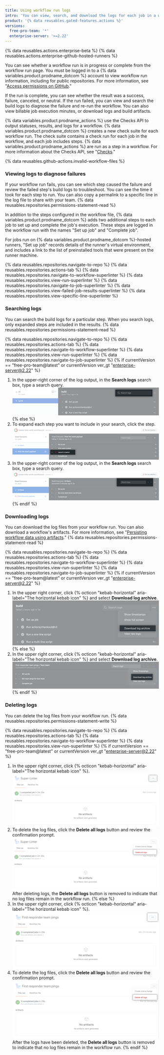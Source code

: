```yaml
---
title: Using workflow run logs
intro: 'You can view, search, and download the logs for each job in a workflow run.'
product: '{% data reusables.gated-features.actions %}'
versions:
  free-pro-team: '*'
  enterprise-server: '>=2.22'
---
```


{% data reusables.actions.enterprise-beta %}
{% data reusables.actions.enterprise-github-hosted-runners %}

You can see whether a workflow run is in progress or complete from the workflow run page. You must be logged in to a {% data variables.product.prodname_dotcom %} account to view workflow run information, including for public repositories. For more information, see "[Access permissions on GitHub](/articles/access-permissions-on-github)."

If the run is complete, you can see whether the result was a success, failure, canceled, or neutral. If the run failed, you can view and search the build logs to diagnose the failure and re-run the workflow. You can also view billable job execution minutes, or download logs and build artifacts.

{% data variables.product.prodname_actions %} use the Checks API to output statuses, results, and logs for a workflow. {% data variables.product.prodname_dotcom %} creates a new check suite for each workflow run. The check suite contains a check run for each job in the workflow, and each job includes steps. {% data variables.product.prodname_actions %} are run as a step in a workflow. For more information about the Checks API, see "[Checks](/v3/checks/)."

{% data reusables.github-actions.invalid-workflow-files %}

### Viewing logs to diagnose failures

If your workflow run fails, you can see which step caused the failure and review the failed step's build logs to troubleshoot. You can see the time it took for each step to run. You can also copy a permalink to a specific line in the log file to share with your team. {% data reusables.repositories.permissions-statement-read %}

In addition to the steps configured in the workflow file, {% data variables.product.prodname_dotcom %} adds two additional steps to each job to set up and complete the job's execution. These steps are logged in the workflow run with the names "Set up job" and "Complete job".

For jobs run on {% data variables.product.prodname_dotcom %}-hosted runners, "Set up job" records details of the runner's virtual environment, and includes a link to the list of preinstalled tools that were present on the runner machine.

{% data reusables.repositories.navigate-to-repo %}
{% data reusables.repositories.actions-tab %}
{% data reusables.repositories.navigate-to-workflow-superlinter %}
{% data reusables.repositories.view-run-superlinter %}
{% data reusables.repositories.navigate-to-job-superlinter %}
{% data reusables.repositories.view-failed-job-results-superlinter %}
{% data reusables.repositories.view-specific-line-superlinter %}

### Searching logs

You can search the build logs for a particular step. When you search logs, only expanded steps are included in the results. {% data reusables.repositories.permissions-statement-read %}

{% data reusables.repositories.navigate-to-repo %}
{% data reusables.repositories.actions-tab %}
{% data reusables.repositories.navigate-to-workflow-superlinter %}
{% data reusables.repositories.view-run-superlinter %}
{% data reusables.repositories.navigate-to-job-superlinter %}
{% if currentVersion == "free-pro-team@latest" or currentVersion ver_gt "enterprise-server@2.22" %}
1. In the upper-right corner of the log output, in the **Search logs** search box, type a search query.
  ![Search box to search logs](/assets/images/help/repository/search-log-box-updated.png)
{% else %}
1. To expand each step you want to include in your search, click the step.
  ![Step name](/assets/images/help/repository/failed-check-step.png)
1. In the upper-right corner of the log output, in the **Search logs** search box, type a search query.
  ![Search box to search logs](/assets/images/help/repository/search-log-box.png)
{% endif %}

### Downloading logs

You can download the log files from your workflow run. You can also download a workflow's artifacts. For more information, see "[Persisting workflow data using artifacts](/actions/automating-your-workflow-with-github-actions/persisting-workflow-data-using-artifacts)." {% data reusables.repositories.permissions-statement-read %}

{% data reusables.repositories.navigate-to-repo %}
{% data reusables.repositories.actions-tab %}
{% data reusables.repositories.navigate-to-workflow-superlinter %}
{% data reusables.repositories.view-run-superlinter %}
{% data reusables.repositories.navigate-to-job-superlinter %}
{% if currentVersion == "free-pro-team@latest" or currentVersion ver_gt "enterprise-server@2.22" %}
1. In the upper right corner, click {% octicon "kebab-horizontal" aria-label="The horizontal kebab icon" %} and select **Download log archive**.
  ![Download logs drop-down menu](/assets/images/help/repository/download-logs-drop-down-updated.png)
{% else %}
1. In the upper right corner, click {% octicon "kebab-horizontal" aria-label="The horizontal kebab icon" %} and select **Download log archive**.
  ![Download logs drop-down menu](/assets/images/help/repository/download-logs-drop-down.png)
{% endif %}

### Deleting logs

You can delete the log files from your workflow run. {% data reusables.repositories.permissions-statement-write %}

{% data reusables.repositories.navigate-to-repo %}
{% data reusables.repositories.actions-tab %}
{% data reusables.repositories.navigate-to-workflow-superlinter %}
{% data reusables.repositories.view-run-superlinter %}
{% if currentVersion == "free-pro-team@latest" or currentVersion ver_gt "enterprise-server@2.22" %}
1. In the upper right corner, click {% octicon "kebab-horizontal" aria-label="The horizontal kebab icon" %}.
    ![Kebab-horizontal icon](/assets/images/help/repository/workflow-run-kebab-horizontal-icon-updated.png)
2. To delete the log files, click the **Delete all logs** button and review the confirmation prompt. 
  ![Delete all logs](/assets/images/help/repository/delete-all-logs-updated.png)
After deleting logs, the **Delete all logs** button is removed to indicate that no log files remain in the workflow run.
{% else %}
1. In the upper right corner, click {% octicon "kebab-horizontal" aria-label="The horizontal kebab icon" %}.
    ![Kebab-horizontal icon](/assets/images/help/repository/workflow-run-kebab-horizontal-icon.png)
2. To delete the log files, click the **Delete all logs** button and review the confirmation prompt. 
  ![Delete all logs](/assets/images/help/repository/delete-all-logs.png)
After the logs have been deleted, the **Delete all logs** button is removed to indicate that no log files remain in the workflow run.
{% endif %}
